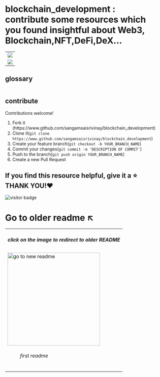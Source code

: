 # blockchain_development : contribute some resources which you found insightful about Web3, Blockchain,NFT,DeFi,DeX...
<table>
  <tr>
    <td>
<img src="https://i0.wp.com/blockchain-comparison.com/wp-content/uploads/2020/04/Blockchain-Landscape_BC.png?fit=1024%2C576&ssl=1" href="#">
    </td>
  </tr>
  <tr>
    <td>
      <img src="https://miro.medium.com/max/1400/1*blem5huZshMXSowH9DFWqg.png">
    </td>
  </tr>
  </table>

<h2>glossary</h2>
<table>
  
</table>


<h2>contribute</h2>
Contributions welcome!
<ol>
  <li>Fork it (https://www.github.com/sangamsaisrivinay/blockchain_development)</li>
  <li>Clone it(<code>git clone https://www.github.com/sangamsaisrivinay/blockchain_development</code>)</li>
  <li>Create your feature branch(<code>git checkout -b YOUR_BRANCH_NAME</code>)</li>
  <li>Commit your changes(<code>git commit -m 'DESCRIPTION OF COMMIT'</code>)</li>
  <li>Push to the branch(<code>git push origin YOUR_BRANCH_NAME</code>)</li>
  <li>Create a new Pull Request</li>
</ol>

<h2>If you find this resource helpful, give it a ⭐<br> THANK YOU!❤️</h2>

![visitor badge](https://visitor-badge.glitch.me/badge?page_id=blockchain_development.README1.md)
<h1>Go to older readme ↖️</h1>
<table>
  <tr>
    <td><h5>click on the image to redirect to older README</h5></td>
  </tr>
<tr>
  <td><dl>
  <dt><a href="https://github.com/sangamsaisrivinay/blockchain_development/blob/main/README1.md"><img src="https://d26a57ydsghvgx.cloudfront.net/product/Customer%20Story%20Images/githubhero.jpg" height="300" width="300" alt="go to new readme"></a></dt>
    <dd><h6>first readme</h6></dd>
    </dl>
  </td>
  </tr>
  </table>
